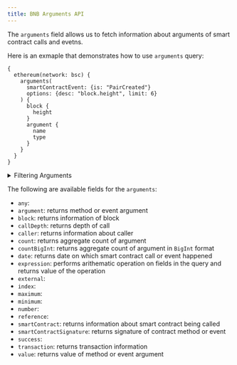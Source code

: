 ```yaml
---
title: BNB Arguments API
---
```


<head>
<meta name="title" content="BNB Arguments API"/>
<meta name="description" content="Get event and call arguments on the BNB blockchain. Also, get event and call arguments for tokens or NFTs on the BNB blockchain."/>
<meta name="keywords" content="BNB api, BNB python api, BNB nft api, BNB scan api, BNB matic api, BNB api docs, BNB crypto api, BNB blockchain api,matic network api"/>
<meta name="robots" content="index, follow"/>
<meta http-equiv="Content-Type" content="text/html; charset=utf-8"/>
<meta name="language" content="English"/>

<!-- Open Graph / Facebook -->
<meta property="og:type" content="website" />
<meta property="og:title" content="BNB Arguments API" />
<meta property="og:description" content="Get event and call arguments on the BNB   blockchain. Also, get event and call arguments for tokens or NFTs on the BNB blockchain." />

<!-- Twitter -->
<meta property="twitter:card" content="summary_large_image" />
<meta property="twitter:title" content="BNB Arguments API" />
<meta property="twitter:description" content="Get event and call arguments on the BNB blockchain. Also, get event and call arguments for tokens or NFTs on the BNB blockchain." />
</head>


The `arguments` field allows us to fetch information about arguments of smart contract calls and evetns.

Here is an exmaple that demonstrates how to use `arguments` query:

```
{
  ethereum(network: bsc) {
    arguments(
      smartContractEvent: {is: "PairCreated"}
      options: {desc: "block.height", limit: 6}
    ) {
      block {
        height
      }
      argument {
        name
        type
      }
    }
  }
}

```

<details>
<summary>Filtering Arguments</summary>

- `any`:
- `argument`: Filter by specific argument for smart contract method or event
- `argumentType`: Filter by argument type for smart contract method or event
- `callDepth`: Filter by call depth
- `caller`: Filter by address of the caller
- `date`: Filter by selecting time in range, list or just time
- `external`:
- `height`: Filter by height of the block
- `options`: Filter returned data by ordering, limiting, and constraining it.
- `reference`:
- `signatureType`:
- `smartContractAddress`: Filter by smart contract address
- `smartContractEvent`: Filter by smart contract event
- `smartContractMethod`: Filter by smart contract method
- `time`: Filter by selecting time in range, list or just time
- `txFrom`: Filter by address which created transaction
- `txHash`: Filter by transaction hash
- `value`: Filter by argument value

</details>

The following are available fields for the `arguments`:

- `any`:
- `argument`: returns method or event argument
- `block`: returns information of block
- `callDepth`: returns depth of call
- `caller`: returns information about caller
- `count`: returns aggregate count of argument
- `countBigInt`: returns aggregate count of argument in `BigInt` format
- `date`: returns date on which smart contract call or event happened
- `expression`: performs arithematic operation on fields in the query and returns value of the operation
- `external`:
- `index`:
- `maximum`:
- `minimum`:
- `number`:
- `reference`:
- `smartContract`: returns information about smart contract being called
- `smartContractSignature`: returns signature of contract method or event
- `success`:
- `transaction`: returns transaction information
- `value`: returns value of method or event argument
